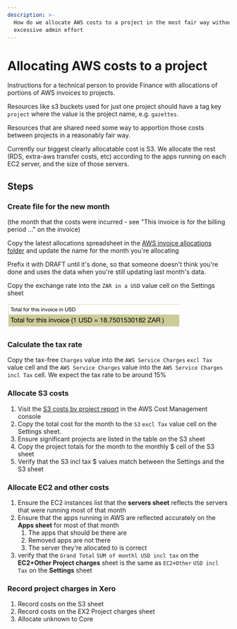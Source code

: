 ```yaml
---
description: >-
  How do we allocate AWS costs to a project in the most fair way without
  excessive admin effort
---
```


# Allocating AWS costs to a project

Instructions for a technical person to provide Finance with allocations of portions of AWS invoices to projects.

Resources like s3 buckets used for just one project should have a tag key `project` where the value is the project name, e.g. `gazettes`.

Resources that are shared need some way to apportion those costs between projects in a reasonably fair way.

Currently our biggest clearly allocatable cost is S3. We allocate the rest \(RDS, extra-aws transfer costs, etc\) according to the apps running on each EC2 server, and the size of those servers.

## Steps

### Create file for the new month

 \(the month that the costs were incurred - see "This invoice is for the billing period ..." on the invoice\)

Copy the latest allocations spreadsheet in the [AWS invoice allocations folder](https://drive.google.com/drive/folders/1FqRVxmUFCdhknIB8kwV2z4lOSPfjA0eS) and update the name for the month you're allocating

Prefix it with DRAFT until it's done, so that someone doesn't think you're done and uses the data when you're still updating last month's data.

Copy the exchange rate into the `ZAR in a USD` value cell on the Settings sheet

![](../../.gitbook/assets/screenshot_2020-04-29_16-43-53.png)

### Calculate the tax rate

Copy the tax-free `Charges` value into the `AWS Service Charges` `excl Tax` value cell and the `AWS Service Charges` value into the  `AWS Service Charges` `incl Tax` cell. We expect the tax rate to be around 15% 

### Allocate S3 costs

1. Visit the [S3 costs by project report](https://console.aws.amazon.com/cost-management/home?#/custom?groupBy=TagKeyValue:project&hasBlended=false&hasAmortized=false&excludeDiscounts=true&excludeTaggedResources=false&excludeCategorizedResources=false&excludeForecast=false&timeRangeOption=Last3Months&granularity=Monthly&reportName=S3%20costs%20by%20project%20-%20last%203%20months&reportType=CostUsage&isTemplate=false&filter=%5B%7B%22dimension%22:%22Service%22,%22values%22:%5B%22Amazon%20Simple%20Storage%20Service%22%5D,%22include%22:true,%22children%22:null%7D%5D&chartStyle=Stack&forecastTimeRangeOption=None&usageAs=usageQuantity&startDate=2020-01-01&endDate=2020-03-31&reportId=efc5673d-75ad-42a8-99b5-9e4ffdbc2361) in the AWS Cost Management console
2. Copy the total cost for the month to the `S3` `excl Tax` value cell on the Settings sheet.
3. Ensure significant projects are listed in the table on the S3 sheet
4. Copy the project totals for the month to the monthly $ cell of the S3 sheet
5. Verify that the S3 incl tax $ values match between the Settings and the S3 sheet

### Allocate EC2 and other costs

1. Ensure the EC2 instances list that the **servers sheet** reflects the servers that were running most of that month
2. Ensure that the apps running in AWS are reflected accurately on the **Apps sheet** for most of that month
   1. The apps that should be there are
   2. Removed apps are not there
   3. The server they're allocated to is correct
3. verify that the `Grand Total` `SUM of monthl USD incl tax` on the **EC2+Other Project charges** sheet is the same as `EC2+Other` `USD incl Tax` on the **Settings** sheet

### Record project charges in Xero

1. Record costs on the S3 sheet
2. Record costs on the EX2 Project charges sheet
3. Allocate unknown to Core



